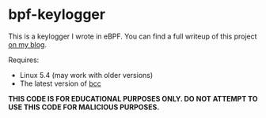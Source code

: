 # bpf-keylogger

This is a keylogger I wrote in eBPF.
You can find a full writeup of this project [on my blog](https://williamfindlay.com/blog#Writing-an-eBPF-Keylogger).

Requires:

- Linux 5.4 (may work with older versions)
- The latest version of [bcc](https://github.com/iovisor/bcc)

**THIS CODE IS FOR EDUCATIONAL PURPOSES ONLY. DO NOT ATTEMPT TO USE THIS CODE FOR MALICIOUS PURPOSES.**
